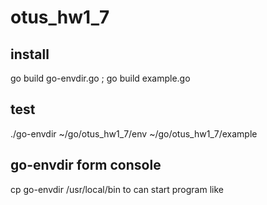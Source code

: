 # otus_hw1_7
## install 
go build go-envdir.go ; go build example.go
## test 
./go-envdir ~/go/otus_hw1_7/env ~/go/otus_hw1_7/example
## go-envdir form console
cp go-envdir /usr/local/bin to can start program like 